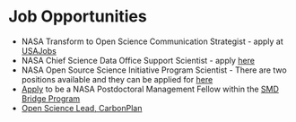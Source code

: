 # Job Opportunities

- NASA Transform to Open Science Communication Strategist - apply at [USAJobs](https://www.usajobs.gov/job/702440200)
- NASA Chief Science Data Office Support Scientist - apply [here](https://recruiting.adp.com/srccar/public/RTI.home?c=1206101&d=ExternalCareerSite#/)
- NASA Open Source Science Initiative Program Scientist - There are two positions available and they can be applied for [here](https://recruiting.adp.com/srccar/public/RTI.home?c=1206101&d=ExternalCareerSite&r=5000875353100#/)
- [Apply](https://t.co/X8DSfD2z4x) to be a NASA Postdoctoral Management Fellow within the [SMD Bridge Program](https://science.nasa.gov/smd-bridge-program)
- [Open Science Lead, CarbonPlan](https://apply.workable.com/carbonplan/j/61E1AC0C31/)
